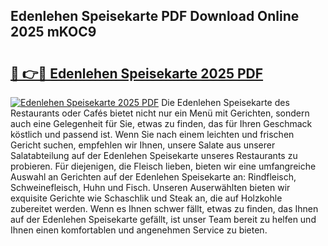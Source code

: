 ## Edenlehen Speisekarte PDF Download Online 2025 mKOC9

# <h2><a href="http://gc68z8f.nevu.top/?p=Edenlehen+Speisekarte">🔗 👉🔴 Edenlehen Speisekarte 2025 PDF</a></h2>

[![Edenlehen Speisekarte 2025 PDF](https://i.imgur.com/dBaPXMq.png)](http://gc68z8f.nevu.top/?p=Edenlehen+Speisekarte)
Die Edenlehen Speisekarte des Restaurants oder Cafés bietet nicht nur ein Menü mit Gerichten, sondern auch eine Gelegenheit für Sie, etwas zu finden, das für Ihren Geschmack köstlich und passend ist. Wenn Sie nach einem leichten und frischen Gericht suchen, empfehlen wir Ihnen, unsere Salate aus unserer Salatabteilung auf der Edenlehen Speisekarte unseres Restaurants zu probieren. Für diejenigen, die Fleisch lieben, bieten wir eine umfangreiche Auswahl an Gerichten auf der Edenlehen Speisekarte an: Rindfleisch, Schweinefleisch, Huhn und Fisch. Unseren Auserwählten bieten wir exquisite Gerichte wie Schaschlik und Steak an, die auf Holzkohle zubereitet werden. Wenn es Ihnen schwer fällt, etwas zu finden, das Ihnen auf der Edenlehen Speisekarte gefällt, ist unser Team bereit zu helfen und Ihnen einen komfortablen und angenehmen Service zu bieten.
